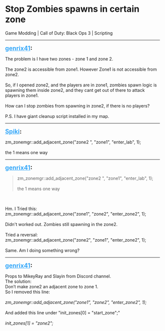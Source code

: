 # Stop Zombies spawns in certain zone
Game Modding | Call of Duty: Black Ops 3 | Scripting

---
<strong style="font-size: 1.4em;"><span style="text-decoration: underline;text-decoration-color: #34a7f9;"><span style="color:#34a7f9;">genrix41</span></span>:</strong>

<p>The problem is I have two zones - zone 1 and zone 2.<br /><br />The zone2 is accessible from zone1. However Zone1 is not accessible from zone2. <br /><br />So, if I opened zone2, and the players are in zone1, zombies spawn logic is spawning them inside zone2, and they cant get out of there to attack players in zone1.<br /><br />How can I stop zombies from spawning in zone2, if there is no players?<br /><br />P.S. I have giant cleanup script installed in my map.</p>

---
<strong style="font-size: 1.4em;"><span style="text-decoration: underline;text-decoration-color: #34a7f9;"><span style="color:#34a7f9;">Spiki</span></span>:</strong>

<p>zm_zonemgr::add_adjacent_zone(&quot;zone2 &quot;, &quot;zone1&quot;, &quot;enter_lab&quot;, 1);<br /><br />the 1 means one way</p>

---
<strong style="font-size: 1.4em;"><span style="text-decoration: underline;text-decoration-color: #34a7f9;"><span style="color:#34a7f9;">genrix41</span></span>:</strong>

<p><blockquote>zm_zonemgr::add_adjacent_zone(&quot;zone2 &quot;, &quot;zone1&quot;, &quot;enter_lab&quot;, 1);<br /><br />the 1 means one way<br /></blockquote><br /><br />Hm. I Tried this:<br />zm_zonemgr::add_adjacent_zone(&quot;zone1&quot;, &quot;zone2&quot;, &quot;enter_zone2&quot;, 1);<br /><br />Didn&#39;t worked out. Zombies still spawning in the zone2.<br /><br />Tried a reversal:<br />zm_zonemgr::add_adjacent_zone(&quot;zone2&quot;, &quot;zone1&quot;, &quot;enter_zone2&quot;, 1);<br /><br />Same. Am I doing something wrong?</p>

---
<strong style="font-size: 1.4em;"><span style="text-decoration: underline;text-decoration-color: #34a7f9;"><span style="color:#34a7f9;">genrix41</span></span>:</strong>

<p>Props to MikeyRay and Slayin from Discord channel. <br />The solution:<br />Don’t make zone2 an adjacent zone to zone 1.<br />So I removed this line:<br /><br /><em>zm_zonemgr::add_adjacent_zone(&quot;zone1&quot;, &quot;zone2&quot;, &quot;enter_zone2&quot;, 1);</em><br /><br />And added this line under  &quot;init_zones[0] = &quot;start_zone&quot;;&quot;<br /><br /><em>init_zones[1] = &quot;zone2&quot;;</em><br /><strong></strong></p>
